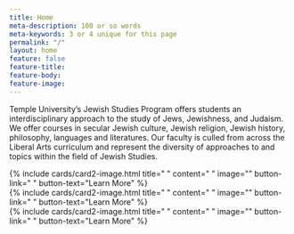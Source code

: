 ```yaml
---
title: Home
meta-description: 100 or so words
meta-keywords: 3 or 4 unique for this page
permalink: "/"
layout: home
feature: false
feature-title: 
feature-body: 
feature-image: 
---
```


Temple University’s Jewish Studies Program offers students an interdisciplinary approach to the study of Jews, Jewishness, and Judaism. We offer courses in secular Jewish culture, Jewish religion, Jewish history, philosophy, languages and literatures. Our faculty is culled from across the Liberal Arts curriculum and represent the diversity of approaches to and topics within the field of Jewish Studies.

<div class="row row-wide">
  <div class="col m12 l4">{% include cards/card2-image.html 
    title=" " 
    content=" " 
    image="" 
    button-link=" " 
    button-text="Learn More" %}
  </div>
  <div class="row row-wide">
    <div class="col m12 l4">{% include cards/card2-image.html 
      title=" " 
      content=" " 
      image="" 
      button-link=" " 
      button-text="Learn More" %}
    </div>
    <div class="row row-wide">
      <div class="col m12 l4">{% include cards/card2-image.html 
        title=" " 
        content=" " 
        image="" 
        button-link=" " 
        button-text="Learn More" %}
      </div>
</div>
